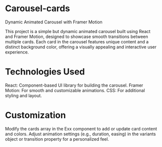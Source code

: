# Carousel-cards
Dynamic Animated Carousel with Framer Motion

This project is a simple but dynamic animated carousel built using React and Framer Motion, designed to showcase smooth transitions between multiple cards. Each card in the carousel features unique content and a distinct background color, offering a visually appealing and interactive user experience.

# Technologies Used
React: Component-based UI library for building the carousel.
Framer Motion: For smooth and customizable animations.
CSS: For additional styling and layout.

# Customization
Modify the cards array in the Exx component to add or update card content and colors.
Adjust animation settings (e.g., duration, easing) in the variants object or transition property for a personalized feel.
